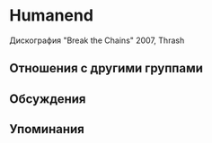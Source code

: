 # Humanend

Дискография
"Break the Chains" 2007, Thrash

## Отношения с другими группами


## Обсуждения


## Упоминания

